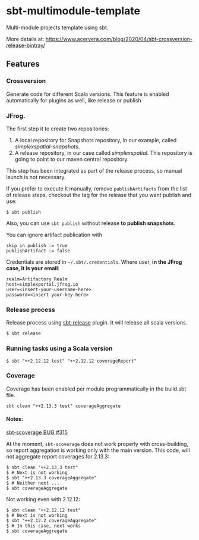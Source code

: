 # sbt-multimodule-template

Multi-module projects template using sbt.

More details at: https://www.acervera.com/blog/2020/04/sbt-crossversion-release-bintray/

## Features

### Crossversion
Generate code for different Scala versions.
This feature is enabled automatically for plugins as well, like release or publish

### JFrog.

The first step it to create two repositories:
1. A local repository for Snapshots repository, in our example, called *simplexspatial-snapshots*.
2. A release repository, in our case called *simplexspatial*. This repository is going to point to our maven central repository.

This step has been integrated as part of the release process, so manual launch is not necessary.

If you prefer to execute it manually, remove ```publishArtifacts``` from the list of release steps, checkout the tag for the release that you want publish and use:
```
$ sbt publish
```

Also, you can use `sbt publish` without release **to publish snapshots**.

You can ignore artifact publication with
```
skip in publish := true
publishArtifact := false
```

Credentials are stored in `~/.sbt/.credentials`. Where user, **in the JFrog case, it is your email**:
```properties
realm=Artifactory Realm
host=simplexportal.jfrog.io
user=<insert-your-username-here>
password=<insert-your-key-here>
```

### Release process
Release process using [sbt-release](https://github.com/sbt/sbt-release) plugin.
It will release all scala versions.
```
$ sbt release
```


### Running tasks using a Scala version
```
$ sbt "++2.12.12 test" "++2.12.12 coverageReport"
```

### Coverage
Coverage has been enabled per module programmatically in the build.sbt file.

```
sbt clean "++2.13.3 test" coverageAggregate
```
#### Notes:
[sbt-scoverage BUG #315](https://github.com/scoverage/sbt-scoverage/issues/315)

At the moment, `sbt-scoverage` does not work properly with cross-building, so report aggregation is working only with
the main version. This code, will not aggregate report coverages for 2.13.3:
```
$ sbt clean "++2.13.3 test"
$ # Next is not working
$ sbt "++2.13.3 coverageAggregate"
$ # Neither next ...
$ sbt coverageAggregate
```

Not working even with 2.12.12:
```
$ sbt clean "++2.12.12 test"
$ # Next is not working
$ sbt "++2.12.2 coverageAggregate"
$ # In this case, next works
$ sbt coverageAggregate
```



